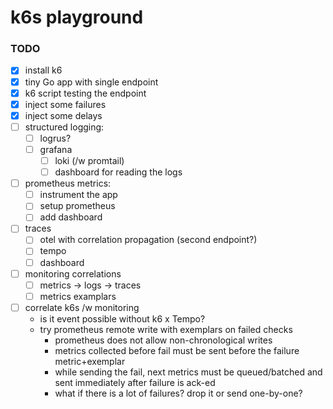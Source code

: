 # k6s playground

### TODO

- [X] install k6
- [X] tiny Go app with single endpoint
- [X] k6 script testing the endpoint
- [X] inject some failures
- [X] inject some delays
- [ ] structured logging:
   - [ ] logrus?
   - [ ] grafana
      - [ ] loki (/w promtail)
      - [ ] dashboard for reading the logs
- [ ] prometheus metrics:
   - [ ] instrument the app
   - [ ] setup prometheus
   - [ ] add dashboard
- [ ] traces
   - [ ] otel with correlation propagation (second endpoint?)
   - [ ] tempo
   - [ ] dashboard
- [ ] monitoring correlations
   - [ ] metrics -> logs -> traces
   - [ ] metrics examplars
- [ ] correlate k6s /w monitoring
   - is it event possible without k6 x Tempo?
   - try prometheus remote write with exemplars on failed checks
      - prometheus does not allow non-chronological writes
      - metrics collected before fail must be sent before the failure metric+exemplar
      - while sending the fail, next metrics must be queued/batched and sent immediately after failure is ack-ed
      - what if there is a lot of failures? drop it or send one-by-one?

